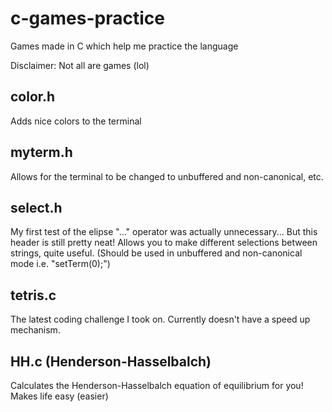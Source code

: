 # c-games-practice
Games made in C which help me practice the language

Disclaimer: Not all are games (lol)

## color.h

Adds nice colors to the terminal

## myterm.h

Allows for the terminal to be changed to unbuffered and non-canonical, etc.

## select.h

My first test of the elipse "..." operator was actually unnecessary...
But this header is still pretty neat!
Allows you to make different selections between strings, quite useful.
(Should be used in unbuffered and non-canonical mode i.e. "setTerm(0);")

## tetris.c

The latest coding challenge I took on. Currently doesn't have a speed up mechanism.

## HH.c (Henderson-Hasselbalch)

Calculates the Henderson-Hasselbalch equation of equilibrium for you! Makes life easy (easier)
